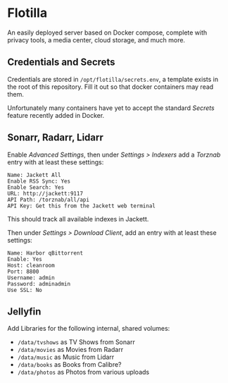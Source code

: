 # Flotilla

An easily deployed server based on Docker compose, complete with privacy tools,
a media center, cloud storage, and much more.

## Credentials and Secrets

Credentials are stored in `/opt/flotilla/secrets.env`, a template exists in the
root of this repository. Fill it out so that docker containers may read them.

Unfortunately many containers have yet to accept the standard _Secrets_
feature recently added in Docker.

## Sonarr, Radarr, Lidarr

Enable *Advanced Settings*, then under *Settings > Indexers* add a *Torznab* entry with
at least these settings:

```
Name: Jackett All
Enable RSS Sync: Yes
Enable Search: Yes
URL: http://jackett:9117
API Path: /torznab/all/api
API Key: Get this from the Jackett web terminal
```

This should track all available indexes in Jackett.

Then under *Settings > Download Client*, add an entry with at least these
settings:

```
Name: Harbor qBittorrent
Enable: Yes
Host: cleanroom
Port: 8800
Username: admin
Password: adminadmin
Use SSL: No
```

## Jellyfin

Add Libraries for the following internal, shared volumes:

 - `/data/tvshows` as TV Shows from Sonarr
 - `/data/movies` as Movies from Radarr
 - `/data/music` as Music from Lidarr
 - `/data/books` as Books from Calibre?
 - `/data/photos` as Photos from various uploads
